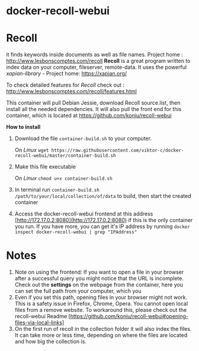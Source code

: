 
docker-recoll-webui
===================


**Recoll**
==========

it finds keywords inside documents as well as file names.
Project home : http://www.lesbonscomptes.com/recoll
<b>Recoll</b> is a great program written to index data on your computer, fileserver, remote-data. It uses the powerful <i>xapian-library</i> - Project home: https://xapian.org/

To check detailed features for <i>Recoll</i> check out : http://www.lesbonscomptes.com/recoll/features.html

This container will pull Debian Jessie, download Recoll source.list, then install all the needed dependencies. It will also pull the front end for this container, which is located at https://github.com/koniu/recoll-webui

<b>How to install</b>
1. Download the file `container-build.sh` to your computer. 

   On *Linux* `wget https://raw.githubusercontent.com/viktor-c/docker-recoll-webui/master/container-build.sh`   
2. Make this file executable

   On *Linux* `chmod u+x container-build.sh`
3. In terminal run `container-build.sh /path/to/your/local/collection/of/data` to build, then start the created container
4. Access the docker-recoll-webui frontend at this address [http://172.17.0.2:8080](http://172.17.0.2:8080) if this is the only container you run.
   If you have more, you can get it's IP address by running ``docker inspect docker-recoll-webui | grep "IPAddress"``

**Notes**
=========

1. Note on using the frontend: 
If you want to open a file in your browser after a successful query you might notice that the URL is incomplete. Check out the **settings** on the webpage from the container, here you can set the full path from your computer, which you
2. Even if you set this path, opening files in your browser might not work. This is a safety issue in Firefox, Chrome, Opera. You cannot open local files from a remove website. To workaround this, please check out the recoll-webui Readme [https://github.com/koniu/recoll-webui#opening-files-via-local-links]
3. On the first run of recoll in the collection folder it will also index the files. It can take more or less time, depending on where the files are located and how big the collection is.
